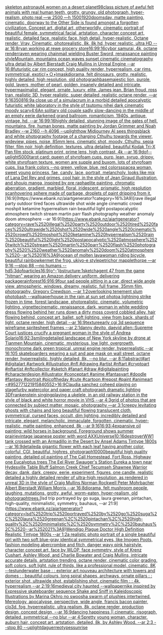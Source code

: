 [skeleton astronaut](https://www.ebank.nz/aiartgenerator?category=skeleton%2520astronaut)[4 women on a desert planet](https://www.ebank.nz/aiartgenerator?category=4%2520women%2520on%2520a%2520desert%2520planet)[98](https://www.ebank.nz/aiartgenerator?category=98)[class picture of awful felt animals with real human teeth, grotty, grungy, old photograph, hyper-realism, photo real —w 2500 —h 1500](https://www.ebank.nz/aiartgenerator?category=class%2520picture%2520of%2520awful%2520felt%2520animals%2520with%2520real%2520human%2520teeth%2C%2520grotty%2C%2520grungy%2C%2520old%2520photograph%2C%2520hyper-realism%2C%2520photo%2520real%2520%E2%80%94w%25202500%2520%E2%80%94h%25201500)[1920](https://www.ebank.nz/aiartgenerator?category=1920)[doomsday, matte painting, cinematic, doorway to the Other Side is found amongst a forgotten civilization. Concept art, digital art, otherworldly, cinematic portrait of beautiful female, symmetrical facial, artstation, character concept art, realistic, detailed face, realistic face, high detail, hyper-realistic, Octane render, Vray, Cinematic, photorealistic, 8k, 8k hd, hyper realistic, ultra HD --ar 16:8](https://www.ebank.nz/aiartgenerator?category=doomsday%2C%2520matte%2520painting%2C%2520cinematic%2C%2520doorway%2520to%2520the%2520Other%2520Side%2520is%2520found%2520amongst%2520a%2520forgotten%2520civilization.%2520Concept%2520art%2C%2520digital%2520art%2C%2520otherworldly%2C%2520cinematic%2520portrait%2520of%2520beautiful%2520female%2C%2520symmetrical%2520facial%2C%2520artstation%2C%2520character%2520concept%2520art%2C%2520realistic%2C%2520detailed%2520face%2C%2520realistic%2520face%2C%2520high%2520detail%2C%2520hyper-realistic%2C%2520Octane%2520render%2C%2520Vray%2C%2520Cinematic%2C%2520photorealistic%2C%25208k%2C%25208k%2520hd%2C%2520hyper%2520realistic%2C%2520ultra%2520HD%2520--ar%252016%3A8)[ryan working at rewe grocery store](https://www.ebank.nz/aiartgenerator?category=ryan%2520working%2520at%2520rewe%2520grocery%2520store)[16:9](https://www.ebank.nz/aiartgenerator?category=16%3A9)[9:16](https://www.ebank.nz/aiartgenerator?category=9%3A16)[cybor samurai, 4k, octane render](https://www.ebank.nz/aiartgenerator?category=cybor%2520samurai%2C%25204k%2C%2520octane%2520render)[raven wearing chainmail wielding Buster Sword, renaissance painting style](https://www.ebank.nz/aiartgenerator?category=raven%2520wearing%2520chainmail%2520wielding%2520Buster%2520Sword%2C%2520renaissance%2520painting%2520style)[Mountain, mountains ocean waves sunset cinematic cinematography ultra detail by Albert Bierstadt Craig Mullins in Unreal Engine --ar 16:8](https://www.ebank.nz/aiartgenerator?category=Mountain%2C%2520mountains%2520ocean%2520waves%2520sunset%2520cinematic%2520cinematography%2520ultra%2520detail%2520by%2520Albert%2520Bierstadt%2520Craig%2520Mullins%2520in%2520Unreal%2520Engine%2520--ar%252016%3A8)[futuristic car rim concept, high quality render, hyperrealism, car rims, symmetrical, exotic](https://www.ebank.nz/aiartgenerator?category=futuristic%2520car%2520rim%2520concept%2C%2520high%2520quality%2520render%2C%2520hyperrealism%2C%2520car%2520rims%2C%2520symmetrical%2C%2520exotic)[(◑ ○◑)](https://www.ebank.nz/aiartgenerator?category=%28%E2%97%91%2520%E2%97%8B%E2%97%91%29)[mask](https://www.ebank.nz/aiartgenerator?category=mask)[diorama, felt dinosaurs, grotty, realistic, highly detailed, high resolution, old photograph](https://www.ebank.nz/aiartgenerator?category=diorama%2C%2520felt%2520dinosaurs%2C%2520grotty%2C%2520realistic%2C%2520highly%2520detailed%2C%2520high%2520resolution%2C%2520old%2520photograph)[base](https://www.ebank.nz/aiartgenerator?category=base)[majestic lion, purple, gold, layers, mother of pearl, golden, insanely detailed and intricate, hypermaximalist, elegant, ornate, luxury, elite, James jean, Brian froud, ross tran, realistic 3D, hyper realistic, super detailed, realistic octane render, —ar 9:16](https://www.ebank.nz/aiartgenerator?category=majestic%2520lion%2C%2520purple%2C%2520gold%2C%2520layers%2C%2520mother%2520of%2520pearl%2C%2520golden%2C%2520insanely%2520detailed%2520and%2520intricate%2C%2520hypermaximalist%2C%2520elegant%2C%2520ornate%2C%2520luxury%2C%2520elite%2C%2520James%2520jean%2C%2520Brian%2520froud%2C%2520ross%2520tran%2C%2520realistic%25203D%2C%2520hyper%2520realistic%2C%2520super%2520detailed%2C%2520realistic%2520octane%2520render%2C%2520%E2%80%94ar%25209%3A16)[3508](https://www.ebank.nz/aiartgenerator?category=3508)[16:9](https://www.ebank.nz/aiartgenerator?category=16%3A9)[a close up of a simulacrum in a morbid detailed apocalyptic futuristic white laboratory in the style of tsutomu nihei dark cinematic moody scary](https://www.ebank.nz/aiartgenerator?category=a%2520close%2520up%2520of%2520a%2520simulacrum%2520in%2520a%2520morbid%2520detailed%2520apocalyptic%2520futuristic%2520white%2520laboratory%2520in%2520the%2520style%2520of%2520tsutomu%2520nihei%2520dark%2520cinematic%2520moody%2520scary)[4:6](https://www.ebank.nz/aiartgenerator?category=4%3A6)[An solitary old couple sadly slow-dancing in the middle of an empty eerie darkened grand ballroom, romanticism, 1940s, antique, vintage, hd, --ar 16:9](https://www.ebank.nz/aiartgenerator?category=An%2520solitary%2520old%2520couple%2520sadly%2520slow-dancing%2520in%2520the%2520middle%2520of%2520an%2520empty%2520eerie%2520darkened%2520grand%2520ballroom%2C%2520romanticism%2C%25201940s%2C%2520antique%2C%2520vintage%2C%2520hd%2C%2520--ar%252016%3A9)[9:16](https://www.ebank.nz/aiartgenerator?category=9%3A16)[highly detailed, stunning image of the gates of hell, mountains, fire, human bones, matte painting by Jordan Grimmer and Noah Bradley --w 2160 --h 4096 --uplight](https://www.ebank.nz/aiartgenerator?category=highly%2520detailed%2C%2520stunning%2520image%2520of%2520the%2520gates%2520of%2520hell%2C%2520mountains%2C%2520fire%2C%2520human%2520bones%2C%2520matte%2520painting%2520by%2520Jordan%2520Grimmer%2520and%2520Noah%2520Bradley%2520--w%25202160%2520--h%25204096%2520--uplight)[how Midjourney AI sees things](https://www.ebank.nz/aiartgenerator?category=how%2520Midjourney%2520AI%2520sees%2520things)[black and white photography footage of a charging Cthulhu towards the viewer, wideview, pipes, noise, 85mm lens, cinematic shot, moody, Cthulhu, sepia filter, film noir, high definition, textures, ultra detailed, beautiful Kodak Tri-X Pan film stock, platinum print, prime lens, high contrast, 4k --ar 16:9](https://www.ebank.nz/aiartgenerator?category=black%2520and%2520white%2520photography%2520footage%2520of%2520a%2520charging%2520Cthulhu%2520towards%2520the%2520viewer%2C%2520wideview%2C%2520pipes%2C%2520noise%2C%252085mm%2520lens%2C%2520cinematic%2520shot%2C%2520moody%2C%2520Cthulhu%2C%2520sepia%2520filter%2C%2520film%2520noir%2C%2520high%2520definition%2C%2520textures%2C%2520ultra%2520detailed%2C%2520beautiful%2520Kodak%2520Tri-X%2520Pan%2520film%2520stock%2C%2520platinum%2520print%2C%2520prime%2520lens%2C%2520high%2520contrast%2C%25204k%2520--ar%252016%3A9)[dof](https://www.ebank.nz/aiartgenerator?category=dof)[--uplight](https://www.ebank.nz/aiartgenerator?category=--uplight)[5000](https://www.ebank.nz/aiartgenerator?category=5000)[tarot card: queen of styrofoam cups. purp, lean, syrup, drippy. white styrofoam texture. women are supple and buxom. lots of styrofoam cups. lisa frank colors --no green, yellow, blue, red colors](https://www.ebank.nz/aiartgenerator?category=tarot%2520card%3A%2520queen%2520of%2520styrofoam%2520cups.%2520purp%2C%2520lean%2C%2520syrup%2C%2520drippy.%2520white%2520styrofoam%2520texture.%2520women%2520are%2520supple%2520and%2520buxom.%2520lots%2520of%2520styrofoam%2520cups.%2520lisa%2520frank%2520colors%2520--no%2520green%2C%2520yellow%2C%2520blue%2C%2520red%2520colors)[space](https://www.ebank.nz/aiartgenerator?category=space)[a woman, sweet young princess, fae, candy, lace, portrait, melancholy, looks like mix of Lana Del Rey and grimes, cool hair, in the style of Jean Giraud illustration, and shoujo manga, inspired by pre raphaelite painting, chromatic aberration, gradient, marbled, floral, iridescent, prismatic, high resolution scan](https://www.ebank.nz/aiartgenerator?category=a%2520woman%2C%2520sweet%2520young%2520princess%2C%2520fae%2C%2520candy%2C%2520lace%2C%2520portrait%2C%2520melancholy%2C%2520looks%2520like%2520mix%2520of%2520Lana%2520Del%2520Rey%2520and%2520grimes%2C%2520cool%2520hair%2C%2520in%2520the%2520style%2520of%2520Jean%2520Giraud%2520illustration%2C%2520and%2520shoujo%2520manga%2C%2520inspired%2520by%2520pre%2520raphaelite%2520painting%2C%2520chromatic%2520aberration%2C%2520gradient%2C%2520marbled%2C%2520floral%2C%2520iridescent%2C%2520prismatic%2C%2520high%2520resolution%2520scan)[hovering sphere made of garbage, droplets of paint dripping from it.](https://www.ebank.nz/aiartgenerator?category=hovering%2520sphere%2520made%2520of%2520garbage%2C%2520droplets%2520of%2520paint%2520dripping%2520from%2520it.)[16:9](https://www.ebank.nz/aiartgenerator?category=16%3A9)[rave illegal party outdoor tired faces ultrawide shot wide angle cinematic crowd moshpit ketamine hyperrealism rain beautiful light postapocalyptic atmosphere twitch stream martin parr flash photography  weather anomaly doom atmosphere --ar 16:9](https://www.ebank.nz/aiartgenerator?category=rave%2520illegal%2520party%2520outdoor%2520tired%2520faces%2520ultrawide%2520shot%2520wide%2520angle%2520cinematic%2520crowd%2520moshpit%2520ketamine%2520hyperrealism%2520rain%2520beautiful%2520light%2520postapocalyptic%2520atmosphere%2520twitch%2520stream%2520martin%2520parr%2520flash%2520photography%2520%2520weather%2520anomaly%2520doom%2520atmosphere%2520--ar%252016%3A9)[ocean of molten lava](https://www.ebank.nz/aiartgenerator?category=ocean%2520of%2520molten%2520lava)[woman riding bicycle, beautiful rainbow](https://www.ebank.nz/aiartgenerator?category=woman%2520riding%2520bicycle%2C%2520beautiful%2520rainbow)[kermet the frog,  ukiyo-e style](https://www.ebank.nz/aiartgenerator?category=kermet%2520the%2520frog%2C%2520%2520ukiyo-e%2520style)[petrichor mapplethorpe —ar 9:16 —stop 88 —no humans --hd](https://www.ebank.nz/aiartgenerator?category=petrichor%2520mapplethorpe%2520%E2%80%94ar%25209%3A16%2520%E2%80%94stop%252088%2520%E2%80%94no%2520humans%2520--hd)[5:3](https://www.ebank.nz/aiartgenerator?category=5%3A3)[dof](https://www.ebank.nz/aiartgenerator?category=dof)[particles](https://www.ebank.nz/aiartgenerator?category=particles)[16:9](https://www.ebank.nz/aiartgenerator?category=16%3A9)[(o^-’)b](https://www.ebank.nz/aiartgenerator?category=%28o%5E-%E2%80%99%29b)[structure:1](https://www.ebank.nz/aiartgenerator?category=structure%3A1)[sketch](https://www.ebank.nz/aiartgenerator?category=sketch)[agent 47 from the game "hitman" wearing an Amazon delivery uniform, delivering package](https://www.ebank.nz/aiartgenerator?category=agent%252047%2520from%2520the%2520game%2520%22hitman%22%2520wearing%2520an%2520Amazon%2520delivery%2520uniform%2C%2520delivering%2520package)[rainforest](https://www.ebank.nz/aiartgenerator?category=rainforest)[16:9](https://www.ebank.nz/aiartgenerator?category=16%3A9)[16:9](https://www.ebank.nz/aiartgenerator?category=16%3A9)[four sad people sitting in a car, direct wide angle view, atmospheric, windows, dreamy, realistic, full frame, 35mm film, photography, Gregory Crewdson, —ar 1:2](https://www.ebank.nz/aiartgenerator?category=four%2520sad%2520people%2520sitting%2520in%2520a%2520car%2C%2520direct%2520wide%2520angle%2520view%2C%2520atmospheric%2C%2520windows%2C%2520dreamy%2C%2520realistic%2C%2520full%2520frame%2C%252035mm%2520film%2C%2520photography%2C%2520Gregory%2520Crewdson%2C%2520%E2%80%94ar%25201%3A2)[overlooking tenement slum photobash --wallpaper](https://www.ebank.nz/aiartgenerator?category=overlooking%2520tenement%2520slum%2520photobash%2520--wallpaper)[house in the rain at sun set photo](https://www.ebank.nz/aiartgenerator?category=house%2520in%2520the%2520rain%2520at%2520sun%2520set%2520photo)[a lightning strike frozen in time, forest landscape, photorealistic, cinematic, volumetric lighting, vignette](https://www.ebank.nz/aiartgenerator?category=a%2520lightning%2520strike%2520frozen%2520in%2520time%2C%2520forest%2520landscape%2C%2520photorealistic%2C%2520cinematic%2C%2520volumetric%2520lighting%2C%2520vignette)[cinematic, renaissance, dark, woman in white wedding dress flowing behind her runs down a dirty moss coverd cobbled alley, hair flowing behind, concept art, ballet, soft lighting, view from back, shards of light, octane render, high detail --ar 16:9](https://www.ebank.nz/aiartgenerator?category=cinematic%2C%2520renaissance%2C%2520dark%2C%2520woman%2520in%2520white%2520wedding%2520dress%2520flowing%2520behind%2520her%2520runs%2520down%2520a%2520dirty%2520moss%2520coverd%2520cobbled%2520alley%2C%2520hair%2520flowing%2520behind%2C%2520concept%2520art%2C%2520ballet%2C%2520soft%2520lighting%2C%2520view%2520from%2520back%2C%2520shards%2520of%2520light%2C%2520octane%2520render%2C%2520high%2520detail%2520--ar%252016%3A9)[texture](https://www.ebank.nz/aiartgenerator?category=texture)[early cgi 3d sequence wireframe spritesheet frames --ar 2:1](https://www.ebank.nz/aiartgenerator?category=early%2520cgi%25203d%2520sequence%2520wireframe%2520spritesheet%2520frames%2520--ar%25202%3A1)[danny devito, daevid allen](https://www.ebank.nz/aiartgenerator?category=danny%2520devito%2C%2520daevid%2520allen)[::](https://www.ebank.nz/aiartgenerator?category=%3A%3A)[Supreme Court justices crucify a pregnant woman in the style of Andrea Solario](https://www.ebank.nz/aiartgenerator?category=Supreme%2520Court%2520justices%2520crucify%2520a%2520pregnant%2520woman%2520in%2520the%2520style%2520of%2520Andrea%2520Solario)[16:9](https://www.ebank.nz/aiartgenerator?category=16%3A9)[2:3](https://www.ebank.nz/aiartgenerator?category=2%3A3)[smiling](https://www.ebank.nz/aiartgenerator?category=smiling)[detailed landscape of New York skyline by drone at Tianmen Mountain, cinematic, mysterious, low light, overgrowth, monochrome dark green tropical, unreal engine render, hyperrealistic --ar 16:10](https://www.ebank.nz/aiartgenerator?category=detailed%2520landscape%2520of%2520New%2520York%2520skyline%2520by%2520drone%2520at%2520Tianmen%2520Mountain%2C%2520cinematic%2C%2520mysterious%2C%2520low%2520light%2C%2520overgrowth%2C%2520monochrome%2520dark%2520green%2520tropical%2C%2520unreal%2520engine%2520render%2C%2520hyperrealistic%2520--ar%252016%3A10)[5 skateboarders wearing a suit and ape mask on wall street, octane render, hyperrealistic, highly detailed, 8k, --no blur, --ar 8:11](https://www.ebank.nz/aiartgenerator?category=5%2520skateboarders%2520wearing%2520a%2520suit%2520and%2520ape%2520mask%2520on%2520wall%2520street%2C%2520octane%2520render%2C%2520hyperrealistic%2C%2520highly%2520detailed%2C%25208k%2C%2520--no%2520blur%2C%2520--ar%25208%3A11)[abstract](https://www.ebank.nz/aiartgenerator?category=abstract)[#art #digitalart #artwork #illustration #nfl #drawing #artist #nftart #cryptoart #nftartist #nftcollector #sketch #fanart #draw #digitalpainting #characterdesign #illustrator #conceptart #anime #fantasyart #doodle #fantasy #portrait #picoftheday #cute #cartoon #repost #paint #animeart <#952771221915840552>](https://www.ebank.nz/aiartgenerator?category=%23art%2520%23digitalart%2520%23artwork%2520%23illustration%2520%23nfl%2520%23drawing%2520%23artist%2520%23nftart%2520%23cryptoart%2520%23nftartist%2520%23nftcollector%2520%23sketch%2520%23fanart%2520%23draw%2520%23digitalpainting%2520%23characterdesign%2520%23illustrator%2520%23conceptart%2520%23anime%2520%23fantasyart%2520%23doodle%2520%23fantasy%2520%23portrait%2520%23picoftheday%2520%23cute%2520%23cartoon%2520%23repost%2520%23paint%2520%23animeart%2520%3C%23952771221915840552%3E)[16:9](https://www.ebank.nz/aiartgenerator?category=16%3A9)[Claudia sanchez coheed playing on stage](https://www.ebank.nz/aiartgenerator?category=Claudia%2520sanchez%2520coheed%2520playing%2520on%2520stage)[furby  watercolor and paper craft photograph dramatic lighting 3D](https://www.ebank.nz/aiartgenerator?category=furby%2520%2520watercolor%2520and%2520paper%2520craft%2520photograph%2520dramatic%2520lighting%25203D)[Frankenstein singingplaying a ukelele, in an old railway station in the style of black and white horror movie in VHS --ar 4:3](https://www.ebank.nz/aiartgenerator?category=Frankenstein%2520singingplaying%2520a%2520ukelele%2C%2520in%2520an%2520old%2520railway%2520station%2520in%2520the%2520style%2520of%2520black%2520and%2520white%2520horror%2520movie%2520in%2520VHS%2520--ar%25204%3A3)[grid of photos that are connected by subject matter, mosaic, photography  —ar 3:1](https://www.ebank.nz/aiartgenerator?category=grid%2520of%2520photos%2520that%2520are%2520connected%2520by%2520subject%2520matter%2C%2520mosaic%2C%2520photography%2520%2520%E2%80%94ar%25203%3A1)[creepy levitating ghosts with chains and long beautiful flowing translucent cloth, symmetrical, cursed faces, occult, dim lighting, incredibly detailed and intricate, elegant, melancholic, immaculate, forgotten, cinematic, hyper-realistic, matte painting, enhanced, 8k --ar 9:16](https://www.ebank.nz/aiartgenerator?category=creepy%2520levitating%2520ghosts%2520with%2520chains%2520and%2520long%2520beautiful%2520flowing%2520translucent%2520cloth%2C%2520symmetrical%2C%2520cursed%2520faces%2C%2520occult%2C%2520dim%2520lighting%2C%2520incredibly%2520detailed%2520and%2520intricate%2C%2520elegant%2C%2520melancholic%2C%2520immaculate%2C%2520forgotten%2C%2520cinematic%2C%2520hyper-realistic%2C%2520matte%2520painting%2C%2520enhanced%2C%25208k%2520--ar%25209%3A16)[16:9](https://www.ebank.nz/aiartgenerator?category=16%3A9)[3:4](https://www.ebank.nz/aiartgenerator?category=3%3A4)[expansive oil painting: wild horses in background. Foreground shows summer prairie](https://www.ebank.nz/aiartgenerator?category=expansive%2520oil%2520painting%3A%2520wild%2520horses%2520in%2520background.%2520Foreground%2520shows%2520summer%2520prairie)[vintage japanese poster with word AXX](https://www.ebank.nz/aiartgenerator?category=vintage%2520japanese%2520poster%2520with%2520word%2520AXX)[Universe](https://www.ebank.nz/aiartgenerator?category=Universe)[10:16](https://www.ebank.nz/aiartgenerator?category=10%3A16)[destroyer](https://www.ebank.nz/aiartgenerator?category=destroyer)[WW1 tank crossed with an Armadillo  in the Desert  by Ansel Adams Tintype 1800s --ar 16:9](https://www.ebank.nz/aiartgenerator?category=WW1%2520tank%2520crossed%2520with%2520an%2520Armadillo%2520%2520in%2520the%2520Desert%2520%2520by%2520Ansel%2520Adams%2520Tintype%25201800s%2520--ar%252016%3A9)[detailed](https://www.ebank.nz/aiartgenerator?category=detailed)[a gigantic flower with each leaf having another color, colorful, CGI, beautiful, highres, photograph](https://www.ebank.nz/aiartgenerator?category=a%2520gigantic%2520flower%2520with%2520each%2520leaf%2520having%2520another%2520color%2C%2520colorful%2C%2520CGI%2C%2520beautiful%2C%2520highres%2C%2520photograph)[10000](https://www.ebank.nz/aiartgenerator?category=10000)[beautiful high quality painting, detailed oil painting of The Call Homestead, Fort Ross, Highway one Eucalyptus trees The Eel River Swauger's Station Eureka a town near Hydesville Table Bluff Salmon Creek  Chief Tecumseh Shawnee Warrior decay, dank, dark, creepy, eerie, experiment, figures, one candle, realistic detailed a highly detailed render of ultra-high resolution, as rendered in unreal 3D in the style of Craig Mullins Norman Rockwell Peter Mohrbacher Albert Bierstadt William Morris --ar 16:8](https://www.ebank.nz/aiartgenerator?category=beautiful%2520high%2520quality%2520painting%2C%2520detailed%2520oil%2520painting%2520of%2520The%2520Call%2520Homestead%2C%2520Fort%2520Ross%2C%2520Highway%2520one%2520Eucalyptus%2520trees%2520The%2520Eel%2520River%2520Swauger%27s%2520Station%2520Eureka%2520a%2520town%2520near%2520Hydesville%2520Table%2520Bluff%2520Salmon%2520Creek%2520%2520Chief%2520Tecumseh%2520Shawnee%2520Warrior%2520decay%2C%2520dank%2C%2520dark%2C%2520creepy%2C%2520eerie%2C%2520experiment%2C%2520figures%2C%2520one%2520candle%2C%2520realistic%2520detailed%2520a%2520highly%2520detailed%2520render%2520of%2520ultra-high%2520resolution%2C%2520as%2520rendered%2520in%2520unreal%25203D%2520in%2520the%2520style%2520of%2520Craig%2520Mullins%2520Norman%2520Rockwell%2520Peter%2520Mohrbacher%2520Albert%2520Bierstadt%2520William%2520Morris%2520--ar%252016%3A8)[diorama, felt mushroom people, laughing, mutations, grotty, awful, worm-eaten, hyper-realism, old photograph](https://www.ebank.nz/aiartgenerator?category=diorama%2C%2520felt%2520mushroom%2520people%2C%2520laughing%2C%2520mutations%2C%2520grotty%2C%2520awful%2C%2520worm-eaten%2C%2520hyper-realism%2C%2520old%2520photograph)[trees.](https://www.ebank.nz/aiartgenerator?category=trees.)[lsd trip portrayed by go suga, laura greenan, pintachan, high-quality, minimalistic, symmetry, bauhaus, --ar 21:9](https://www.ebank.nz/aiartgenerator?category=lsd%2520trip%2520portrayed%2520by%2520go%2520suga%2C%2520laura%2520greenan%2C%2520pintachan%2C%2520high-quality%2C%2520minimalistic%2C%2520symmetry%2C%2520bauhaus%2C%2520--ar%252021%3A9)[Wendigo Plague Doctor High Definition Realistic Tintype 1800s --ar 1:2](https://www.ebank.nz/aiartgenerator?category=Wendigo%2520Plague%2520Doctor%2520High%2520Definition%2520Realistic%2520Tintype%25201800s%2520--ar%25201%3A2)[a realistic photo portrait of a single beautiful girl with two soft blue-gray identical symmetrical eyes, like Imogen Poots, fashion modeling abercrombie and fitch, danger wavy pink hairstyle, character concept art, face by WLOP, face symmetry, style of Krenz Cushart, Ashley Wood, and Charlie Bowater and Craig Mullins, intricate accurate details, artstation trending, octane render, cinematic color grading, soft colors, soft light, rule of thirds, like a professional model, cinematic, 8K --test](https://www.ebank.nz/aiartgenerator?category=a%2520realistic%2520photo%2520portrait%2520of%2520a%2520single%2520beautiful%2520girl%2520with%2520two%2520soft%2520blue-gray%2520identical%2520symmetrical%2520eyes%2C%2520like%2520Imogen%2520Poots%2C%2520fashion%2520modeling%2520abercrombie%2520and%2520fitch%2C%2520danger%2520wavy%2520pink%2520hairstyle%2C%2520character%2520concept%2520art%2C%2520face%2520by%2520WLOP%2C%2520face%2520symmetry%2C%2520style%2520of%2520Krenz%2520Cushart%2C%2520Ashley%2520Wood%2C%2520and%2520Charlie%2520Bowater%2520and%2520Craig%2520Mullins%2C%2520intricate%2520accurate%2520details%2C%2520artstation%2520trending%2C%2520octane%2520render%2C%2520cinematic%2520color%2520grading%2C%2520soft%2520colors%2C%2520soft%2520light%2C%2520rule%2520of%2520thirds%2C%2520like%2520a%2520professional%2520model%2C%2520cinematic%2C%25208K%2520--test)[underwater base : : exterior art nouveau architecture with towers and domes : : beautiful colours, long spiral shapes, archways, ornate pillars : : exterior shot, ultrawide shot, establishing shot, cinematic film : : 4k, hyperrealism --ar 2:1](https://www.ebank.nz/aiartgenerator?category=underwater%2520base%2520%3A%2520%3A%2520exterior%2520art%2520nouveau%2520architecture%2520with%2520towers%2520and%2520domes%2520%3A%2520%3A%2520beautiful%2520colours%2C%2520long%2520spiral%2520shapes%2C%2520archways%2C%2520ornate%2520pillars%2520%3A%2520%3A%2520exterior%2520shot%2C%2520ultrawide%2520shot%2C%2520establishing%2520shot%2C%2520cinematic%2520film%2520%3A%2520%3A%25204k%2C%2520hyperrealism%2520--ar%25202%3A1)[9:16](https://www.ebank.nz/aiartgenerator?category=9%3A16)[medieval city haunted --wallpaper](https://www.ebank.nz/aiartgenerator?category=medieval%2520city%2520haunted%2520--wallpaper)[nike inspired by Expressive skateboarder sequence Shake and Sniff in Kaleidoscopic Illustrations by Marina Okhro no swoosh](https://www.ebank.nz/aiartgenerator?category=nike%2520inspired%2520by%2520Expressive%2520skateboarder%2520sequence%2520Shake%2520and%2520Sniff%2520in%2520Kaleidoscopic%2520Illustrations%2520by%2520Marina%2520Okhro%2520no%2520swoosh)[a swarm of plushies intertwined, Mereology, apocalypse, perspective, wide angle, francis bacon painter, clo3d, fog, hyperrealistic, ultra realism, 8k, octane render, production design, concept design, --ar 16:9](https://www.ebank.nz/aiartgenerator?category=a%2520swarm%2520of%2520plushies%2520intertwined%2C%2520Mereology%2C%2520apocalypse%2C%2520perspective%2C%2520wide%2520angle%2C%2520francis%2520bacon%2520painter%2C%2520clo3d%2C%2520fog%2C%2520hyperrealistic%2C%2520ultra%2520realism%2C%25208k%2C%2520octane%2520render%2C%2520production%2520design%2C%2520concept%2520design%2C%2520--ar%252016%3A9)[dancing happiness || cinematic, risograph, detailed, symmetrical --no blur --ar 4:5](https://www.ebank.nz/aiartgenerator?category=dancing%2520happiness%2520%7C%7C%2520cinematic%2C%2520risograph%2C%2520detailed%2C%2520symmetrical%2520--no%2520blur%2520--ar%25204%3A5)[pretty young woman, character, auburn hair, concept art, artstation, detailed, 8k, by Ashley Wood. --ar 2:3 --stop 80 --uplight](https://www.ebank.nz/aiartgenerator?category=pretty%2520young%2520woman%2C%2520character%2C%2520auburn%2520hair%2C%2520concept%2520art%2C%2520artstation%2C%2520detailed%2C%25208k%2C%2520by%2520Ashley%2520Wood.%2520--ar%25202%3A3%2520--stop%252080%2520--uplight)[daguerreotypes](https://www.ebank.nz/aiartgenerator?category=daguerreotypes)[sunrise](https://www.ebank.nz/aiartgenerator?category=sunrise)